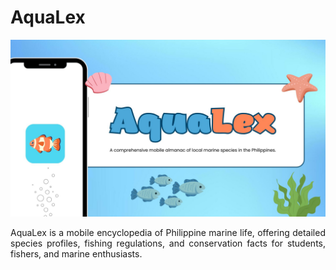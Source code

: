 # AquaLex

![Logo](https://github.com/Renceskieee/AquaLex_Quiniano/blob/main/assets/readme/AquaLex%20-%20Cover.jpg)

<p align="justify">
AquaLex is a mobile encyclopedia of Philippine marine life, offering detailed species profiles, fishing regulations, and conservation facts for students, fishers, and marine enthusiasts.
</p>

